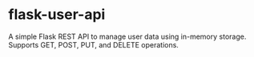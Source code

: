 # flask-user-api
A simple Flask REST API to manage user data using in-memory storage. Supports GET, POST, PUT, and DELETE operations.

